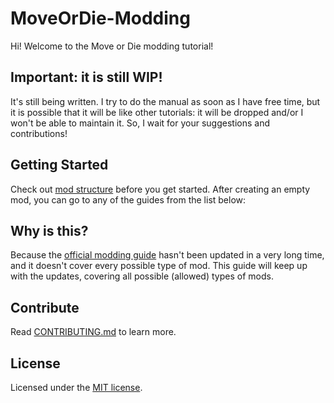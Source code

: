 # MoveOrDie-Modding

Hi! Welcome to the Move or Die modding tutorial!

## Important: it is still WIP!

It's still being written. I try to do the manual as soon as I have free time, but it is possible that it will be like other tutorials: it will be dropped and/or I won't be able to maintain it. So, I wait for your suggestions and contributions!

## Getting Started

Check out [mod structure](./ModStructure.md) before you get started. After creating an empty mod, you can go to any of the guides from the list below:

## Why is this?

Because the [official modding guide](http://moveordiegame.com/modding) hasn't been updated in a very long time, and it doesn't cover every possible type of mod. This guide will keep up with the updates, covering all possible (allowed) types of mods.

## Contribute

Read [CONTRIBUTING.md](./CONTRIBUTING.md) to learn more.

## License

Licensed under the [MIT license](./LICENSE).
